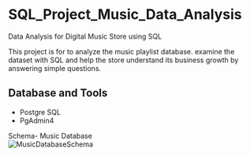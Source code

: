 # SQL_Project_Music_Data_Analysis
Data Analysis for Digital Music Store using SQL


This project is for to analyze the music playlist database. examine the dataset with SQL and help the store understand its business growth by answering simple questions.

## Database and Tools
* Postgre SQL
* PgAdmin4

Schema- Music Database  
![MusicDatabaseSchema](https://user-images.githubusercontent.com/112153548/213707717-bfc9f479-52d9-407b-99e1-e94db7ae10a3.png)
